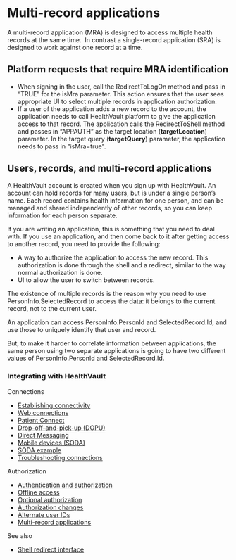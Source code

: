 Multi-record applications
=========================

A multi-record application (MRA) is designed to access multiple health records at the same time.  In contrast a single-record application (SRA) is designed to work against one record at a time.

Platform requests that require MRA identification
-------------------------------------------------

-   When signing in the user, call the RedirectToLogOn method and pass in “TRUE” for the isMra parameter. This action ensures that the user sees appropriate UI to select multiple records in application authorization.
-   If a user of the application adds a new record to the account, the application needs to call HealthVault platform to give the application access to that record. The application calls the RedirectToShell method and passes in “APPAUTH” as the target location (**targetLocation**) parameter. In the target query (**targetQuery**) parameter, the application needs to pass in "isMra=true".

Users, records, and multi-record applications
---------------------------------------------

A HealthVault account is created when you sign up with HealthVault. An account can hold records for many users, but is under a single person’s name. Each record contains health information for one person, and can be managed and shared independently of other records, so you can keep information for each person separate.

If you are writing an application, this is something that you need to deal with. If you use an application, and then come back to it after getting access to another record, you need to provide the following:

-   A way to authorize the application to access the new record. This authorization is done through the shell and a redirect, similar to the way normal authorization is done.
-   UI to allow the user to switch between records.

The existence of multiple records is the reason why you need to use PersonInfo.SelectedRecord to access the data: it belongs to the current record, not to the current user.

An application can access PersonInfo.PersonId and SelectedRecord.Id, and use those to uniquely identify that user and record.

But, to make it harder to correlate information between applications, the same person using two separate applications is going to have two different values of PersonInfo.PersonId and SelectedRecord.Id.

### Integrating with HealthVault

Connections

-   <a href="connectivity.md" id="RightRailLinkListSection_14002_7">Establishing connectivity</a>
-   <a href="web-connectivity.md" id="RightRailLinkListSection_14002_8">Web connections</a>
-   <a href="patient-connect.md" id="RightRailLinkListSection_14002_9">Patient Connect</a>
-   <a href="dopu.md" id="RightRailLinkListSection_14002_10">Drop-off-and-pick-up (DOPU)</a>
-   <a href="direct-messaging.md" id="RightRailLinkListSection_14002_11">Direct Messaging</a>
-   <a href="mobile-devices.md" id="RightRailLinkListSection_14002_12">Mobile devices (SODA)</a>
-   <a href="soda-walkthrough.md" id="RightRailLinkListSection_14002_13">SODA example</a>
-   <a href="connection-troubleshooting.md" id="RightRailLinkListSection_14002_14">Troubleshooting connections</a>

Authorization

-   <a href="authentication-and-authorization.md" id="RightRailLinkListSection_14002_15">Authentication and authorization</a>
-   <a href="offline-access.md" id="RightRailLinkListSection_14002_16">Offline access</a>
-   <a href="optional-authorization.md" id="RightRailLinkListSection_14002_17">Optional authorization</a>
-   <a href="authorization-changes.md" id="RightRailLinkListSection_14002_18">Authorization changes</a>
-   <a href="alternate-user-identifiers.md" id="RightRailLinkListSection_14002_19">Alternate user IDs</a>
-   <a href="multi-record-applications.md" id="RightRailLinkListSection_14002_20">Multi-record applications</a>

See also

-   <a href="shell-redirect-interface.md" id="RightRailLinkListSection_14002_21">Shell redirect interface</a>

